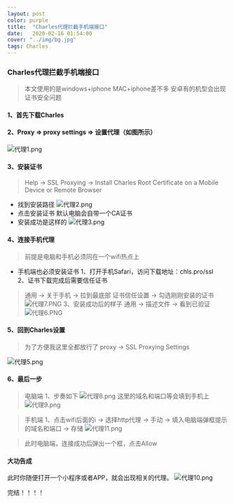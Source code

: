 ```yaml
---
layout: post
color: purple
title:  "Charles代理拦截手机端接口"
date:   2020-02-16 01:54:00
cover: "../img/bg.jpg"
tags: Charles
---
```


### Charles代理拦截手机端接口
> 本文使用的是windows+iphone MAC+iphone差不多  安卓有的机型会出现证书安全问题

#### 1、首先下载Charles
#### 2、Proxy => proxy settings => 设置代理（如图所示）
![代理1.png](https://i.loli.net/2020/02/16/RMU4ClHFdnD3YAE.png)
#### 3、安装证书 
> Help -> SSL Proxying -> Install Charles Root Certificate on a Mobile Device or Remote Browser

- 找到安装路径
  ![代理2.png](https://i.loli.net/2020/02/16/d2NHl9kzFQayp4G.png)
- 点击安装证书 默认电脑会自带一个CA证书
- 安装成功是这样的
  ![代理3.png](https://i.loli.net/2020/02/16/5p2Xt8mMjbVsncw.png)

#### 4、连接手机代理
> 前提是电脑和手机必须同在一个wifi热点上
- 手机端也必须安装证书
1、打开手机Safari，访问下载地址：chls.pro/ssl   
2、证书下载完成后需要信任证书
> 通用 -> 关于手机 -> 拉到最底部 证书信任设置 -> 勾选刚刚安装的证书
![代理7.PNG](https://i.loli.net/2020/02/16/Gs5mZPy8Ox6T7Rw.png)
3、安装成功后的样子
> 通用 -> 描述文件 -> 看到已验证
![代理6.PNG](https://i.loli.net/2020/02/16/M8naJWzdQVf6gcC.png)
#### 5、回到Charles设置 
> 为了方便我这里全都放行了
> proxy -> SSL Proxying Settings

![代理5.png](https://i.loli.net/2020/02/16/whTPZxQ1CyA9uB5.png)

#### 6、最后一步
> 电脑端
1、步奏如下 
![代理8.png](https://i.loli.net/2020/02/16/D4UXglnGQWOmfV3.png)
这里的域名和端口等会填到手机上
![代理9.png](https://i.loli.net/2020/02/16/MgBceW2NqyHFr8s.png)

> 手机端
1、点击wifi后面的i -> 选择http代理 -> 手动 -> 填入电脑端弹框提示的域名和端口 -> 存储 
![代理11.png](https://i.loli.net/2020/02/16/6eRZA95cbrSaCjg.png)

> 此时电脑端，连接成功后弹出一个框，点击Allow

#### 大功告成
此时你随便打开一个小程序或者APP，就会出现相关的代理。
![代理10.png](https://i.loli.net/2020/02/16/Z3LJgHz7f5qdwma.png)


完结！！！！